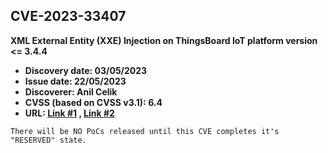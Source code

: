## CVE-2023-33407

**XML External Entity (XXE) Injection on ThingsBoard IoT platform version <= 3.4.4**

- **Discovery date: 03/05/2023**
- **Issue date: 22/05/2023**
- **Discoverer: Anil Celik**
- **CVSS (based on CVSS v3.1): 6.4**
- **URL: [Link #1](https://cve.mitre.org/cgi-bin/cvename.cgi?name=CVE-2023-33407) , [Link #2](https://github.com/thingsboard/thingsboard/issues/8477)**

```
There will be NO PoCs released until this CVE completes it's "RESERVED" state.
```
